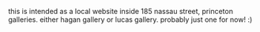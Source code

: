 this is intended as a local website inside 185 nassau street, princeton galleries. either hagan gallery or lucas gallery. probably just one for now! :)
